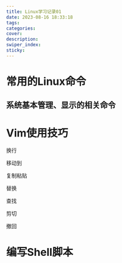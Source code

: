 ```yaml
---
title: Linux学习记录01
date: 2023-08-16 18:33:18
tags:
categories:
cover:
description:
swiper_index:
sticky:
---
```


# 常用的Linux命令

## 系统基本管理、显示的相关命令



# Vim使用技巧

换行

移动到



复制粘贴

替换

查找

剪切

撤回

# 编写Shell脚本

